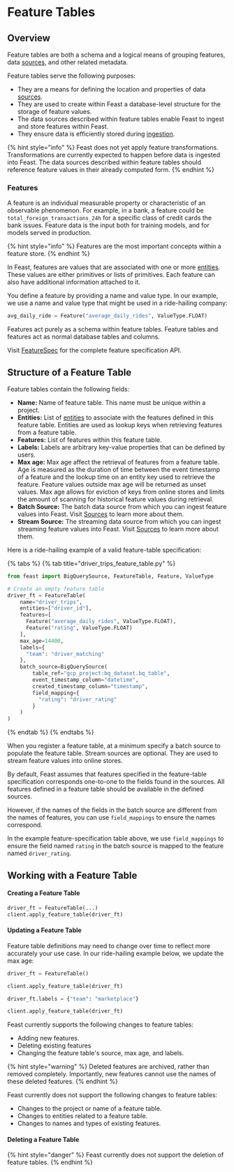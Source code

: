 # Feature Tables

## Overview

Feature tables are both a schema and a logical means of grouping features, data [sources](sources.md), and other related metadata.

Feature tables serve the following purposes:

* They are a means for defining the location and properties of data [sources](sources.md).
* They are used to create within Feast a database-level structure for the storage of feature values.
* The data sources described within feature tables enable Feast to ingest and store features within Feast.
* They ensure data is efficiently stored during [ingestion](../user-guide/loading-data-into-feast.md).

{% hint style="info" %}
Feast does not yet apply feature transformations. Transformations are currently expected to happen before data is ingested into Feast. The data sources described within feature tables should reference feature values in their already computed form.
{% endhint %}

### Features

A feature is an individual measurable property or characteristic of an observable phenomenon. For example, in a bank, a feature could be `total_foreign_transactions_24h` for a specific class of credit cards the bank issues. Feature data is the input both for training models, and for models served in production. 

{% hint style="info" %}
Features are the most important concepts within a feature store.
{% endhint %}

In Feast, features are values that are associated with one or more [entities](entities.md). These values are either primitives or lists of primitives. Each feature can also have additional information attached to it.

You define a feature by providing a name and value type. In our example, we use a name and value type that might be used in a ride-hailing company:

```python
avg_daily_ride = Feature("average_daily_rides", ValueType.FLOAT)
```

Features act purely as a schema within feature tables. Feature tables and features act as normal database tables and columns.

Visit [FeatureSpec](https://api.docs.feast.dev/grpc/feast.core.pb.html#FeatureSpecV2) for the complete feature specification API.

## Structure of a Feature Table

Feature tables contain the following fields:

* **Name:** Name of feature table. This name must be unique within a project.
* **Entities:** List of [entities](entities.md) to associate with the features defined in this feature table. Entities are used as lookup keys when retrieving features from a feature table.
* **Features:** List of features within this feature table.
* **Labels:** Labels are arbitrary key-value properties that can be defined by users.
* **Max age:** Max age affect the retrieval of features from a feature table. Age is measured as the duration of time between the event timestamp of a feature and the lookup time on an entity key used to retrieve the feature. Feature values outside max age will be returned as unset values. Max age allows for eviction of keys from online stores and limits the amount of scanning for historical feature values during retrieval.
* **Batch Source:** The batch data source from which you can ingest feature values into Feast. Visit [Sources](sources.md) to learn more about them.
* **Stream Source:** The streaming data source from which you can ingest streaming feature values into Feast. Visit [Sources](sources.md) to learn more about them.

Here is a ride-hailing example of a valid feature-table specification:

{% tabs %}
{% tab title="driver\_trips\_feature\_table.py" %}
```python
from feast import BigQuerySource, FeatureTable, Feature, ValueType

# Create an empty feature table
driver_ft = FeatureTable(
    name="driver_trips",
    entities=["driver_id"],
    features=[
      Feature("average_daily_rides", ValueType.FLOAT),
      Feature("rating", ValueType.FLOAT)
    ],
    max_age=14400,
    labels={
      "team": "driver_matching" 
    },
    batch_source=BigQuerySource(
        table_ref="gcp_project:bq_dataset.bq_table",
        event_timestamp_column="datetime",
        created_timestamp_column="timestamp",
        field_mapping={
          "rating": "driver_rating"
        }
    )
)
```
{% endtab %}
{% endtabs %}

When you register a feature table, at a minimum specify a batch source to populate the feature table. Stream sources are optional. They are used to stream feature values into online stores.

By default, Feast assumes that features specified in the feature-table specification corresponds one-to-one to the fields found in the sources. All features defined in a feature table should be available in the defined sources.

However, if the names of the fields in the batch source are different from the names of features, you can use `field_mappings` to ensure the names correspond. 

In the example feature-specification table above, we use `field_mappings` to ensure the field named `rating` in the batch source is mapped to the feature named `driver_rating`.

## Working with a Feature Table

#### Creating a Feature Table

```python
driver_ft = FeatureTable(...)
client.apply_feature_table(driver_ft)
```

#### Updating a Feature Table

Feature table definitions may need to change over time to reflect more accurately your use case. In our ride-hailing example below, we update the max age:

```python
driver_ft = FeatureTable()

client.apply_feature_table(driver_ft)

driver_ft.labels = {"team": "marketplace"}

client.apply_feature_table(driver_ft)
```

Feast currently supports the following changes to feature tables:

* Adding new features.
* Deleting existing features
* Changing the feature table's source, max age, and labels.

{% hint style="warning" %}
Deleted features are archived, rather than removed completely. Importantly, new features cannot use the names of these deleted features.
{% endhint %}

Feast currently does not support the following changes to feature tables:

* Changes to the project or name of a feature table.
* Changes to entities related to a feature table.
* Changes to names and types of existing features.

#### Deleting a Feature Table

{% hint style="danger" %}
Feast currently does not support the deletion of feature tables.
{% endhint %}

